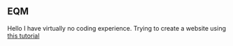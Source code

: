 ## EQM
Hello
I have virtually no coding experience. Trying to create a website using [this tutorial](https://www.youtube.com/watch?v=o5g-lUuFgpg)
